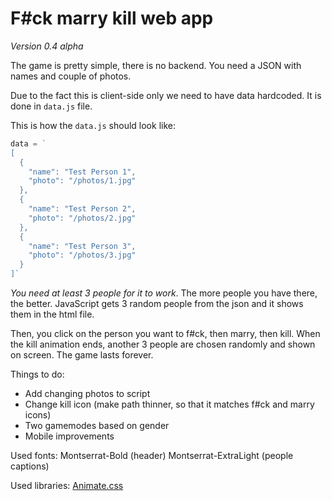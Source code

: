 # F#ck marry kill web app

_Version 0.4 alpha_

The game is pretty simple, there is no backend. You need a JSON with names and couple of photos. 

Due to the fact this is client-side only we need to have data hardcoded. It is done in `data.js` file.

This is how the `data.js` should look like:
```javascript
data = `
[
  {
    "name": "Test Person 1",
    "photo": "/photos/1.jpg"
  },
  {
    "name": "Test Person 2",
    "photo": "/photos/2.jpg"
  },
  {
    "name": "Test Person 3",
    "photo": "/photos/3.jpg"
  }
]`
```
*You need at least 3 people for it to work*. The more people you have there, the better. JavaScript gets 3 random people from the json and it shows them in the html file.

Then, you click on the person you want to f#ck, then marry, then kill. When the kill animation ends, another 3 people are chosen randomly and shown on screen. The game lasts forever.

Things to do:
- Add changing photos to script
- Change kill icon (make path thinner, so that it matches f#ck and marry icons)
- Two gamemodes based on gender
- Mobile improvements



Used fonts:
Montserrat-Bold (header)
Montserrat-ExtraLight (people captions)

Used libraries:
[Animate.css](https://animate.style/)
